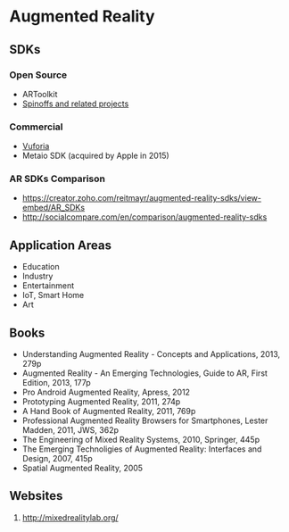 Augmented Reality
==========================

## SDKs

### Open Source
  * ARToolkit
  * [Spinoffs and related projects](https://en.wikipedia.org/wiki/ARToolKit#Spinoffs_and_related)

### Commercial
  * [Vuforia](http://developer.vuforia.com/) 
  * Metaio SDK (acquired by Apple in 2015)
  
### AR SDKs Comparison
  * https://creator.zoho.com/reitmayr/augmented-reality-sdks/view-embed/AR_SDKs
  * http://socialcompare.com/en/comparison/augmented-reality-sdks
 
## Application Areas
  * Education
  * Industry
  * Entertainment
  * IoT, Smart Home
  * Art

Books
-----
- Understanding Augmented Reality - Concepts and Applications, 2013, 279p
- Augmented Reality - An Emerging Technologies, Guide to AR, First Edition, 2013, 177p
- Pro Android Augmented Reality, Apress, 2012
- Prototyping Augmented Reality, 2011, 274p
- A Hand Book of Augmented Reality, 2011, 769p
- Professional Augmented Reality Browsers for Smartphones, Lester Madden, 2011, JWS, 362p
- The Engineering of Mixed Reality Systems, 2010, Springer, 445p
- The Emerging Technoligies of Augmented Reality: Interfaces and Design, 2007, 415p
- Spatial Augmented Reality, 2005


Websites
--------
1. http://mixedrealitylab.org/
